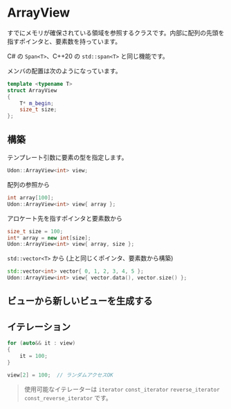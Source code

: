 # ArrayView

すでにメモリが確保されている領域を参照するクラスです。内部に配列の先頭を指すポインタと、要素数を持っています。

C# の `Span<T>`、C++20 の `std::span<T>` と同じ機能です。

メンバの配置は次のようになっています。

```cpp
template <typename T>
struct ArrayView
{
    T* m_begin;
    size_t size;
};
```

## 構築

テンプレート引数に要素の型を指定します。

```cpp
Udon::ArrayView<int> view;
```

配列の参照から

```cpp
int array[100];
Udon::ArrayView<int> view{ array };
```

アロケート先を指すポインタと要素数から

```cpp
size_t size = 100;
int* array = new int[size];
Udon::ArrayView<int> view{ array, size };
```

`std::vector<T>` から (上と同じくポインタ、要素数から構築)

```cpp
std::vector<int> vector{ 0, 1, 2, 3, 4, 5 };
Udon::ArrayView<int> view{ vector.data(), vector.size() };
```

## ビューから新しいビューを生成する



## イテレーション

```cpp
for (auto&& it : view)
{
    it = 100;
}
```

```cpp
view[2] = 100;  // ランダムアクセスOK
```

> 使用可能なイテレーターは `iterator` `const_iterator` `reverse_iterator` `const_reverse_iterator` です。
